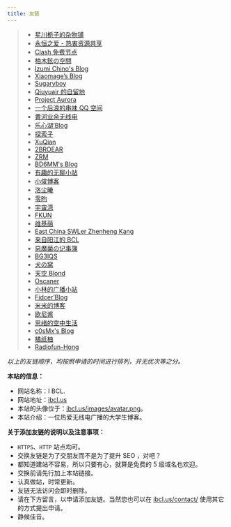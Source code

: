 ```yaml
---
title: 友链
---
```


>  - [星川栀子的杂物铺](https://kutinai.com/)
>  - [永恒之爱 - 热衷资源共享](http://forevers.love/)
>  - [Clash 免费节点](https://clashfree.eu.org/)
>  - [柚木鉉の空間](https://www.gloomyghost.com/)
>  - [Izumi Chino's Blog](https://www.izumichino.tk)
>  - [Xiaomage’s Blog](https://blog.xmgspace.me/)
>  - [Sugaryboy](https://www.sugaryboy.com/)
>  - [Qiuyuair 的自留地](https://qiuyuair.com/)
>  - [Project Aurora](https://bd4sur.com/)
>  - [一个后浪的串味 QQ 空间](https://cnjpcivilization.top/)
>  - [黄河业余无线电](http://www.439110.cn/)
>  - [乐心湖’Blog](https://www.xn2001.com/)
>  - [探索子](https://beyondstars.xyz/)
>  - [XuQian](https://xuqssq.com/)
>  - [2BROEAR](https://blog.2broear.com/)
>  - [ZRM](https://zrmblog.com/)
>  - [BD6MM's Blog](https://bd6mm.cn/blog/)
>  - [有趣的无聊小站](https://tengxiao.wang/)
>  - [小俊博客](https://www.smalljun.com/)
>  - [洛尘曦](https://www.sgyzyun.club/)
>  - [零昀](https://blog.geek-cloud.top/)
>  - [宇宙湾](https://yuzhouwan.com/)
>  - [FKUN](https://fkun.tech/)
>  - [维基萌](https://www.wikimoe.com/)
>  - [East China SWLer Zhenheng Kang](https://eastchinaswler.health.blog/)
>  - [来自阳江的 BCL](https://yangjiangbcl.wordpress.com/)
>  - [惡魔菌の记事簿](https://meow3.family.blog/)
>  - [BG3IQS](https://bg3iqs.com/)
>  - [犬の窝](http://mlldxe.cn/)
>  - [天空 Blond](https://www.skyblond.info/)
>  - [Oscaner](https://www.oscaner.com/)
>  - [小林的广播小站](https://kbysradio.wordpress.com/)
>  - [Fidcer’Blog](https://vuln.top/)
>  - [米米的博客](https://zhangshuqiao.org/)
>  - [欧尼酱](http://www.nothamor.com/)
>  - [思绪的空中生活](https://sixu.life/)
>  - [c0sMx's Blog](https://www.c0smx.com/)
>  - [橘纸柚](http://lovemen.cc/)
>  - [Radiofun-Hong](https://radiofunhong.wordpress.com/)

*以上的友链顺序，均按照申请的时间进行排列，并无优次等之分。*

**本站的信息：**
- 网站名称：I BCL.
- 网站地址：[ibcl.us](https://ibcl.us/)
- 本站的头像位于：[ibcl.us/images/avatar.png](https://ibcl.us/images/avatar.png)。
- 本站介绍：一位热爱无线电广播的大学生博客。

**关于添加友链的说明以及注意事项：**
 - `HTTPS`、`HTTP` 站点均可。
 - 交换友链是为了交朋友而不是为了提升 SEO ，对吧？
 - 都知道建站不容易，所以只要有心，就算是免费的 5 级域名也欢迎。
 - 交换前请先行加上本站链接。
 - 认真做站，时常更新。
 - 友链无法访问会即时删除。
 - 请在下方留言，以申请添加友链。当然您也可以在 [ibcl.us/contact/](http://ibcl.us/contact/) 使用其它的方式提出申请。
 - 静候佳音。
